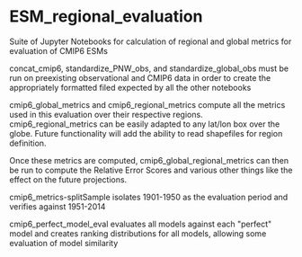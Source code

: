 # ESM_regional_evaluation
Suite of Jupyter Notebooks for calculation of regional and global metrics for evaluation of CMIP6 ESMs

concat_cmip6, standardize_PNW_obs, and standardize_global_obs must be run on preexisting observational and CMIP6
data in order to create the appropriately formatted filed expected by all the other notebooks

cmip6_global_metrics and cmip6_regional_metrics compute all the metrics used in this evaluation over their 
respective regions.  cmip6_regional_metrics can be easily adapted to any lat/lon box over the globe.
Future functionality will add the ability to read shapefiles for region definition.

Once these metrics are computed, cmip6_global_regional_metrics can then be run to compute the Relative Error Scores
and various other things like the effect on the future projections.

cmip6_metrics-splitSample isolates 1901-1950 as the evaluation period and verifies against 1951-2014

cmip6_perfect_model_eval evaluates all models against each "perfect" model and creates ranking distributions for
all models, allowing some evaluation of model similarity
